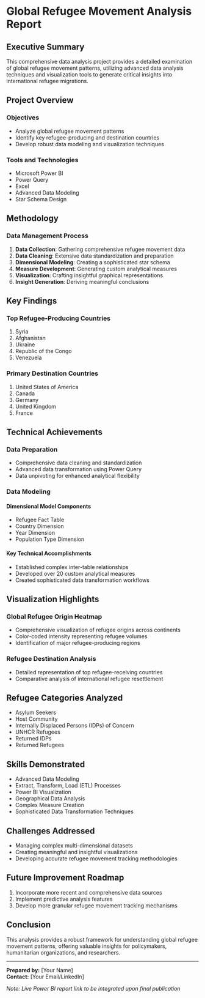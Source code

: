# Global Refugee Movement Analysis Report

## Executive Summary

This comprehensive data analysis project provides a detailed examination of global refugee movement patterns, utilizing advanced data analysis techniques and visualization tools to generate critical insights into international refugee migrations.

## Project Overview

### Objectives
- Analyze global refugee movement patterns
- Identify key refugee-producing and destination countries
- Develop robust data modeling and visualization techniques

### Tools and Technologies
- Microsoft Power BI
- Power Query
- Excel
- Advanced Data Modeling
- Star Schema Design

## Methodology

### Data Management Process
1. **Data Collection**: Gathering comprehensive refugee movement data
2. **Data Cleaning**: Extensive data standardization and preparation
3. **Dimensional Modeling**: Creating a sophisticated star schema
4. **Measure Development**: Generating custom analytical measures
5. **Visualization**: Crafting insightful graphical representations
6. **Insight Generation**: Deriving meaningful conclusions

## Key Findings

### Top Refugee-Producing Countries
1. Syria
2. Afghanistan
3. Ukraine
4. Republic of the Congo
5. Venezuela

### Primary Destination Countries
1. United States of America
2. Canada
3. Germany
4. United Kingdom
5. France

## Technical Achievements

### Data Preparation
- Comprehensive data cleaning and standardization
- Advanced data transformation using Power Query
- Data unpivoting for enhanced analytical flexibility

### Data Modeling
#### Dimensional Model Components
- Refugee Fact Table
- Country Dimension
- Year Dimension
- Population Type Dimension

#### Key Technical Accomplishments
- Established complex inter-table relationships
- Developed over 20 custom analytical measures
- Created sophisticated data transformation workflows

## Visualization Highlights

### Global Refugee Origin Heatmap
- Comprehensive visualization of refugee origins across continents
- Color-coded intensity representing refugee volumes
- Identification of major refugee-producing regions

### Refugee Destination Analysis
- Detailed representation of top refugee-receiving countries
- Comparative analysis of international refugee resettlement

## Refugee Categories Analyzed
- Asylum Seekers
- Host Community
- Internally Displaced Persons (IDPs) of Concern
- UNHCR Refugees
- Returned IDPs
- Returned Refugees

## Skills Demonstrated
- Advanced Data Modeling
- Extract, Transform, Load (ETL) Processes
- Power BI Visualization
- Geographical Data Analysis
- Complex Measure Creation
- Sophisticated Data Transformation Techniques

## Challenges Addressed
- Managing complex multi-dimensional datasets
- Creating meaningful and insightful visualizations
- Developing accurate refugee movement tracking methodologies

## Future Improvement Roadmap
1. Incorporate more recent and comprehensive data sources
2. Implement predictive analysis features
3. Develop more granular refugee movement tracking mechanisms

## Conclusion
This analysis provides a robust framework for understanding global refugee movement patterns, offering valuable insights for policymakers, humanitarian organizations, and researchers.

---

**Prepared by:** [Your Name]  
**Contact:** [Your Email/LinkedIn]

*Note: Live Power BI report link to be integrated upon final publication*
